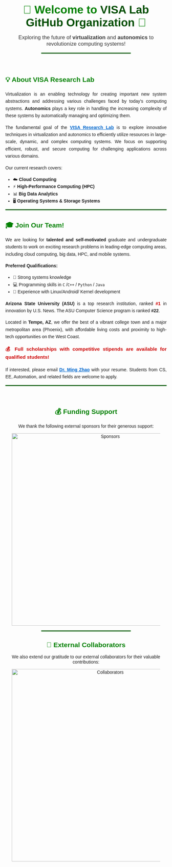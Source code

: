 <div align="center" style="font-family: Arial, sans-serif; padding: 20px;">

  <h1 style="color: #008000; font-size: 2.5em; font-weight: bold; margin-bottom: 5px;">
    🚀 Welcome to <span style="color: #004d00;">VISA Lab GitHub Organization</span> 🚀
  </h1>

  <p style="font-size: 1.2em; color: #333; max-width: 700px;">
    Exploring the future of <strong>virtualization</strong> and <strong>autonomics</strong> to revolutionize computing systems!  
  </p>

  <hr style="width: 60%; border: 1px solid #008000; margin: 5px auto 15px;">

</div>

<div align="justify" style="font-family: Arial, sans-serif; line-height: 1.6; max-width: 900px; margin: auto;">

  <h2 style="color: #008000;">💡 About VISA Research Lab</h2>

  <p>
    Virtualization is an enabling technology for creating important new system abstractions and addressing various challenges faced by today's computing systems. 
    <strong>Autonomics</strong> plays a key role in handling the increasing complexity of these systems by automatically managing and optimizing them.
  </p>

  <p>
    The fundamental goal of the 
    <a href="http://visa.lab.asu.edu/web/" style="color: #0066cc; font-weight: bold;">VISA Research Lab</a> 
    is to explore innovative techniques in virtualization and autonomics to efficiently utilize resources in large-scale, dynamic, and complex computing systems. 
    We focus on supporting efficient, robust, and secure computing for challenging applications across various domains.
  </p>

  <p>
    Our current research covers:
  </p>

  <ul>
    <li>☁️ <strong>Cloud Computing</strong></li>
    <li>⚡ <strong>High-Performance Computing (HPC)</strong></li>
    <li>📊 <strong>Big Data Analytics</strong></li>
    <li>🖥️ <strong>Operating Systems & Storage Systems</strong></li>
  </ul>

  <hr style="border: 1px solid #008000; margin: 15px 0;">

  <h2 style="color: #008000;">🎓 Join Our Team!</h2>

  <p>
    We are looking for <strong>talented and self-motivated</strong> graduate and undergraduate students to work on exciting research problems in leading-edge computing areas, including cloud computing, big data, HPC, and mobile systems.
  </p>

  <p><strong>Preferred Qualifications:</strong></p>
  <ul>
    <li>📌 Strong systems knowledge</li>
    <li>💻 Programming skills in <code>C</code> /<code>C++</code> / <code>Python</code> / <code>Java</code></li>
    <li>🐧 Experience with Linux/Android/ Kernel development</li>
  </ul>

  <p>
    <strong>Arizona State University (ASU)</strong> is a top research institution, ranked 
    <span style="color: #cc0000; font-weight: bold;">#1</span> in innovation by U.S. News. 
    The ASU Computer Science program is ranked <strong>#22</strong>. 
  </p>

  <p>
    Located in <strong>Tempe, AZ</strong>, we offer the best of a vibrant college town and a major metropolitan area (Phoenix), 
    with affordable living costs and proximity to high-tech opportunities on the West Coast.
  </p>

  <p style="color: #cc0000; font-weight: bold; font-size: 1.1em;">
    💰 Full scholarships with competitive stipends are available for qualified students!
  </p>

  <p>
    If interested, please email 
    <a href="mailto:mingzhao@asu.edu" style="color: #0066cc; font-weight: bold;">Dr. Ming Zhao</a>  
    with your resume. Students from CS, EE, Automation, and related fields are welcome to apply.
  </p>

  <hr style="border: 1px solid #008000; margin: 15px 0;">

</div>

<div align="center" style="font-family: Arial, sans-serif; padding: 20px;">

  <h2 style="color: #008000;">💰 Funding Support</h2>
  <p>We thank the following external sponsors for their generous support:</p>

  <img src="https://github.com/visa-lab/.github/assets/72571838/5fcb27d2-7f47-478e-89f6-f7b371a60f24" 
       alt="Sponsors" width="600">

  <hr style="width: 60%; border: 1px solid #008000; margin: 15px auto;">

  <h2 style="color: #008000;">🤝 External Collaborators</h2>
  <p>We also extend our gratitude to our external collaborators for their valuable contributions:</p>

  <img src="https://github.com/visa-lab/.github/assets/72571838/2023d257-6407-4174-89bc-444d818641c0" 
       alt="Collaborators" width="600">

</div>

